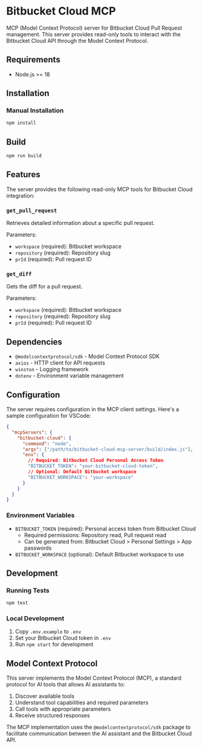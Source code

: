 # Bitbucket Cloud MCP

MCP (Model Context Protocol) server for Bitbucket Cloud Pull Request management. This server provides read-only tools to interact with the Bitbucket Cloud API through the Model Context Protocol.

## Requirements

- Node.js >= 18

## Installation

### Manual Installation
```bash
npm install
```

## Build

```bash
npm run build
```

## Features

The server provides the following read-only MCP tools for Bitbucket Cloud integration:

### `get_pull_request`

Retrieves detailed information about a specific pull request.

Parameters:
- `workspace` (required): Bitbucket workspace
- `repository` (required): Repository slug
- `prId` (required): Pull request ID

### `get_diff`

Gets the diff for a pull request.

Parameters:
- `workspace` (required): Bitbucket workspace
- `repository` (required): Repository slug
- `prId` (required): Pull request ID

## Dependencies

- `@modelcontextprotocol/sdk` - Model Context Protocol SDK
- `axios` - HTTP client for API requests
- `winston` - Logging framework
- `dotenv` - Environment variable management

## Configuration

The server requires configuration in the MCP client settings. Here's a sample configuration for VSCode:

```json
{
  "mcpServers": {
    "bitbucket-cloud": {
      "command": "node",
      "args": ["/path/to/bitbucket-cloud-mcp-server/build/index.js"],
      "env": {
        // Required: Bitbucket Cloud Personal Access Token
        "BITBUCKET_TOKEN": "your-bitbucket-cloud-token",
        // Optional: Default Bitbucket workspace
        "BITBUCKET_WORKSPACE": "your-workspace"
      }
    }
  }
}
```

### Environment Variables

- `BITBUCKET_TOKEN` (required): Personal access token from Bitbucket Cloud
  - Required permissions: Repository read, Pull request read
  - Can be generated from: Bitbucket Cloud > Personal Settings > App passwords
- `BITBUCKET_WORKSPACE` (optional): Default Bitbucket workspace to use

## Development

### Running Tests
```bash
npm test
```

### Local Development
1. Copy `.env.example` to `.env`
2. Set your Bitbucket Cloud token in `.env`
3. Run `npm start` for development

## Model Context Protocol

This server implements the Model Context Protocol (MCP), a standard protocol for AI tools that allows AI assistants to:

1. Discover available tools
2. Understand tool capabilities and required parameters
3. Call tools with appropriate parameters
4. Receive structured responses

The MCP implementation uses the `@modelcontextprotocol/sdk` package to facilitate communication between the AI assistant and the Bitbucket Cloud API. 